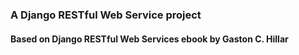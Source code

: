 ### A Django RESTful Web Service project
#### Based on Django RESTful Web Services ebook by Gaston C. Hillar

